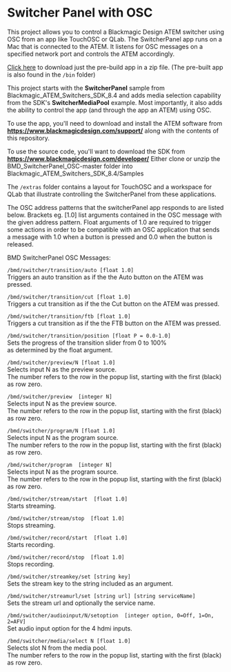 # Switcher Panel with OSC

This project allows you to control a Blackmagic Design ATEM switcher using OSC from an app like TouchOSC or QLab.  The SwitcherPanel app runs on a Mac that is connected to the ATEM.  It listens for OSC messages on a specified network port and controls the ATEM accordingly.

[Click here](https://github.com/claudeheintz/BMD_SwitcherPanel_OSC/raw/master/bin/SwitcherPanel.zip) to download just the pre-build app in a zip file.  (The pre-built app is also found in the `/bin` folder)

This project starts with the **SwitcherPanel** sample from Blackmagic_ATEM_Switchers_SDK_8.4 and adds media selection capability from the SDK's **SwitcherMediaPool** example. Most importantly, it also adds the ability to control the app (and through the app an ATEM) using OSC.

To use the app, you'll need to download and install the ATEM software from **https://www.blackmagicdesign.com/support/** along with the contents of this repository.

To use the source code, you'll want to download the SDK from **https://www.blackmagicdesign.com/developer/**  Either clone or unzip the BMD_SwitcherPanel_OSC-master folder into Blackmagic_ATEM_Switchers_SDK_8.4/Samples
  
The `/extras` folder contains a layout for TouchOSC and a workspace for QLab that illustrate controlling the SwitcherPanel from these applications.

The OSC address patterns that the switcherPanel app responds to are listed below.  Brackets eg. [1.0] list arguments contained in the OSC message with the given address pattern.  Float arguments of 1.0 are required to trigger some actions in order to be compatible with an OSC application that sends a message with 1.0 when a button is pressed and 0.0 when the button is released.

BMD SwitcherPanel OSC Messages:

`/bmd/switcher/transition/auto [float 1.0]`  
   Triggers an auto transition as if the the Auto button on the ATEM was pressed.  
   
`/bmd/switcher/transition/cut [float 1.0]`  
   Triggers a cut transition as if the the Cut button on the ATEM was pressed.  

`/bmd/switcher/transition/ftb [float 1.0]`  
   Triggers a cut transition as if the the FTB button on the ATEM was pressed.  

`/bmd/switcher/transition/position [float P = 0.0-1.0]`  
   Sets the progress of the transition slider from 0 to 100%  
   as determined by the float argument.  


`/bmd/switcher/preview/N [float 1.0]`  
   Selects input N as the preview source.  
   The number refers to the row in the popup list,
   starting with the first (black) as row zero. 
   
`/bmd/switcher/preview  [integer N]`  
   Selects input N as the preview source.  
   The number refers to the row in the popup list,
   starting with the first (black) as row zero. 
   
`/bmd/switcher/program/N [float 1.0]`  
   Selects input N as the program source.  
   The number refers to the row in the popup list,
   starting with the first (black) as row zero. 
   
`/bmd/switcher/program  [integer N]`  
   Selects input N as the program source.  
   The number refers to the row in the popup list,
   starting with the first (black) as row zero. 

  
`/bmd/switcher/stream/start  [float 1.0]`  
   Starts streaming. 
   
`/bmd/switcher/stream/stop  [float 1.0]`  
   Stops streaming. 

`/bmd/switcher/record/start  [float 1.0]`  
   Starts recording. 
   
`/bmd/switcher/record/stop  [float 1.0]`  
   Stops recording. 
 
 
`/bmd/switcher/streamkey/set [string key]`  
   Sets the stream key to the string included as an argument.   

`/bmd/switcher/streamurl/set [string url] [string serviceName]`  
   Sets the stream url and optionally the service name. 
   
`/bmd/switcher/audioinput/N/setoption  [integer option, 0=Off, 1=On, 2=AFV]`  
   Set audio input option for the 4 hdmi inputs. 

`/bmd/switcher/media/select N [float 1.0]`  
   Selects slot N from the media pool.  
   The number refers to the row in the popup list,
   starting with the first (black) as row zero.

